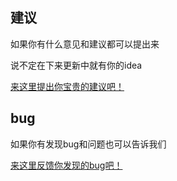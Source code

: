 ## 建议
如果你有什么意见和建议都可以提出来

说不定在下来更新中就有你的idea

[来这里提出你宝贵的建议吧！](http://10.200.1.145/framework/web/es-lab/eslink-v/Eslink-npm/issues)

## bug
如果你有发现bug和问题也可以告诉我们

[来这里反馈你发现的bug吧！](http://10.200.1.145/framework/web/es-lab/eslink-v/Eslink-npm/issues)
